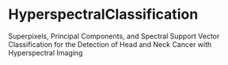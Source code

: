 # HyperspectralClassification

Superpixels, Principal Components, and Spectral Support Vector Classification for the Detection of Head and Neck Cancer with Hyperspectral Imaging
